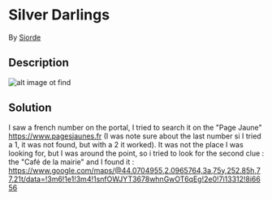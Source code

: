 # Silver Darlings

By [Siorde](https://github.com/Siorde)

## Description
![alt image ot find](https://github.com/Nameshield-CTF/WriteUps/tree/master/ractf-2021/osint/silver-darlings/ressources/silver_darlings.jpg?raw=true)

## Solution
I saw a french number on the portal, I tried to search it on the "Page Jaune" https://www.pagesjaunes.fr (I was note sure about the last number si I tried a 1, it was not found, but with a 2 it worked). It was not the place I was looking for, but I was around the point, so i tried to look for the second clue : the "Café de la mairie" and I found it : https://www.google.com/maps/@44.0704955,2.0965764,3a,75y,252.85h,77.21t/data=!3m6!1e1!3m4!1snfOWJYT3678whnGwOT6qEg!2e0!7i13312!8i6656
